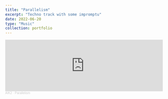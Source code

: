 ```yaml
---
title: "Parallelism"
excerpt: "Techno track with some impromptu"
date: 2022-06-20
type: "Music"
collection: portfolio
---
```


<iframe width="100%" height="166" scrolling="no" frameborder="no" allow="autoplay" src="https://w.soundcloud.com/player/?url=https%3A//api.soundcloud.com/tracks/1334045770&color=%23ff5500&auto_play=false&hide_related=false&show_comments=true&show_user=true&show_reposts=false&show_teaser=true"></iframe><div style="font-size: 10px; color: #cccccc;line-break: anywhere;word-break: normal;overflow: hidden;white-space: nowrap;text-overflow: ellipsis; font-family: Interstate,Lucida Grande,Lucida Sans Unicode,Lucida Sans,Garuda,Verdana,Tahoma,sans-serif;font-weight: 100;"><a href="https://soundcloud.com/aik2mlj" title="AIK2" target="_blank" style="color: #cccccc; text-decoration: none;">AIK2</a> · <a href="https://soundcloud.com/aik2mlj/parallelism" title="Parallelism" target="_blank" style="color: #cccccc; text-decoration: none;">Parallelism</a></div>
